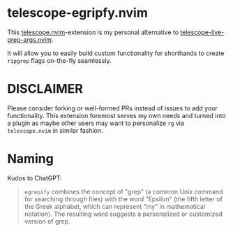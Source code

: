 # telescope-egripfy.nvim

This [telescope.nvim](https://github.com/nvim-telescope/telescope.nvim)-extension is my personal alternative to [telescope-live-grep-args.nvim](https://github.com/nvim-telescope/telescope-live-grep-args.nvim).

It will allow you to easily build custom functionality for shorthands to create `ripgrep` flags on-the-fly seamlessly.

# DISCLAIMER

Please consider forking or well-formed PRs instead of issues to add your functionality. This extension foremost serves my own needs and turned into a plugin as maybe other users may want to personalize `rg` via `telescope.nvim` in similar fashion.

# Naming

Kudos to ChatGPT:

> `egrepify` combines the concept of "grep" (a common Unix command for searching through files) with the word "Epsilon" (the fifth letter of the Greek alphabet, which can represent "my" in mathematical notation). The resulting word suggests a personalized or customized version of grep.

